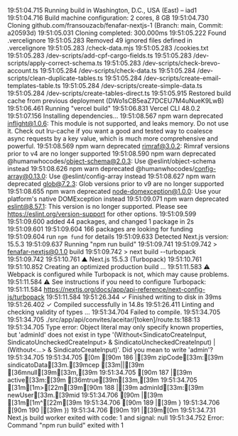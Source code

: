 19:51:04.715 Running build in Washington, D.C., USA (East) – iad1
19:51:04.716 Build machine configuration: 2 cores, 8 GB
19:51:04.730 Cloning github.com/fransouzacb/fenafar-nextjs-1 (Branch: main, Commit: a20593d)
19:51:05.031 Cloning completed: 300.000ms
19:51:05.222 Found .vercelignore
19:51:05.283 Removed 49 ignored files defined in .vercelignore
19:51:05.283   /check-data.mjs
19:51:05.283   /cookies.txt
19:51:05.283   /dev-scripts/add-cpf-cargo-fields.ts
19:51:05.283   /dev-scripts/apply-correct-schema.ts
19:51:05.283   /dev-scripts/check-brevo-account.ts
19:51:05.284   /dev-scripts/check-data.ts
19:51:05.284   /dev-scripts/clean-duplicate-tables.ts
19:51:05.284   /dev-scripts/create-email-templates-table.ts
19:51:05.284   /dev-scripts/create-simple-data.ts
19:51:05.284   /dev-scripts/create-tables-direct.ts
19:51:05.915 Restored build cache from previous deployment (DWo1sCB5eaZ7DCEU7M4uNueK9LwB)
19:51:06.461 Running "vercel build"
19:51:06.831 Vercel CLI 48.0.2
19:51:07.156 Installing dependencies...
19:51:08.567 npm warn deprecated inflight@1.0.6: This module is not supported, and leaks memory. Do not use it. Check out lru-cache if you want a good and tested way to coalesce async requests by a key value, which is much more comprehensive and powerful.
19:51:08.569 npm warn deprecated rimraf@3.0.2: Rimraf versions prior to v4 are no longer supported
19:51:08.590 npm warn deprecated @humanwhocodes/object-schema@2.0.3: Use @eslint/object-schema instead
19:51:08.626 npm warn deprecated @humanwhocodes/config-array@0.13.0: Use @eslint/config-array instead
19:51:08.627 npm warn deprecated glob@7.2.3: Glob versions prior to v9 are no longer supported
19:51:08.655 npm warn deprecated node-domexception@1.0.0: Use your platform's native DOMException instead
19:51:09.071 npm warn deprecated eslint@8.57.1: This version is no longer supported. Please see https://eslint.org/version-support for other options.
19:51:09.599 
19:51:09.600 added 44 packages, and changed 1 package in 2s
19:51:09.601 
19:51:09.604 166 packages are looking for funding
19:51:09.604   run `npm fund` for details
19:51:09.633 Detected Next.js version: 15.5.3
19:51:09.637 Running "npm run build"
19:51:09.741 
19:51:09.742 > fenafar-nextjs@0.1.0 build
19:51:09.742 > next build --turbopack
19:51:09.742 
19:51:10.761    ▲ Next.js 15.5.3 (Turbopack)
19:51:10.761 
19:51:10.852    Creating an optimized production build ...
19:51:11.583  ⚠ Webpack is configured while Turbopack is not, which may cause problems.
19:51:11.584  ⚠ See instructions if you need to configure Turbopack:
19:51:11.584   https://nextjs.org/docs/app/api-reference/next-config-js/turbopack
19:51:11.584 
19:51:26.344  ✓ Finished writing to disk in 39ms
19:51:26.402  ✓ Compiled successfully in 14.8s
19:51:26.411    Linting and checking validity of types ...
19:51:34.704 Failed to compile.
19:51:34.705 
19:51:34.705 ./src/app/api/convites/aceitar/[token]/route.ts:188:13
19:51:34.705 Type error: Object literal may only specify known properties, but 'adminId' does not exist in type '(Without<SindicatoCreateInput, SindicatoUncheckedCreateInput> & SindicatoUncheckedCreateInput) | (Without<...> & SindicatoCreateInput)'. Did you mean to write 'admin'?
19:51:34.705 
19:51:34.705 [0m [90m 186 |[39m             zipCode[33m:[39m sindicatoData[33m.[39mcep [33m||[39m [36mnull[39m[33m,[39m
19:51:34.705  [90m 187 |[39m             active[33m:[39m [36mtrue[39m[33m,[39m
19:51:34.705 [31m[1m>[22m[39m[90m 188 |[39m             adminId[33m:[39m newUser[33m.[39mid
19:51:34.706  [90m     |[39m             [31m[1m^[22m[39m
19:51:34.706  [90m 189 |[39m           }
19:51:34.706  [90m 190 |[39m         })
19:51:34.706  [90m 191 |[39m[0m
19:51:34.731 Next.js build worker exited with code: 1 and signal: null
19:51:34.752 Error: Command "npm run build" exited with 1